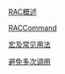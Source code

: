 
[RAC概述](RAC概述.md)

[RACCommand](RACCommand.md)

[宏及常见用法](宏及常见用法.md)

[避免多次调用](RACMulticastConnection.md)

